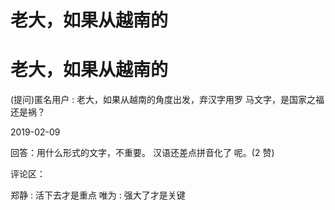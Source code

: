 # 老大，如果从越南的

# 老大，如果从越南的

(提问)匿名用户 : 老大，如果从越南的角度出发，弃汉字用罗 马文字，是国家之福还是祸？

2019-02-09

回答：用什么形式的文字，不重要。 汉语还差点拼音化了 呢。(2 赞)

评论区：

郑静 : 活下去才是重点 唯为 : 强大了才是关键